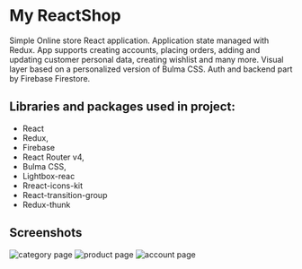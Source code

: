 # My ReactShop

Simple Online store React application.
Application state managed with Redux.
App supports creating accounts, placing orders, adding and updating customer personal data, creating wishlist and many more.
Visual layer based on a personalized version of Bulma CSS.
Auth and backend part by Firebase Firestore.

## Libraries and packages used in project:

- React
- Redux,
- Firebase
- React Router v4,
- Bulma CSS,
- Lightbox-reac
- Rreact-icons-kit
- React-transition-group
- Redux-thunk

## Screenshots

![category page](https://picoolio.net/images/2018/08/15/mrs-category9c11596251229c58.jpg)
![product page](https://picoolio.net/images/2018/08/15/mrs-productpagec9fbe1420711930a.jpg)
![account page](https://picoolio.net/images/2018/08/15/mrs-accountf865d2fc7b2f2cdb.jpg)
